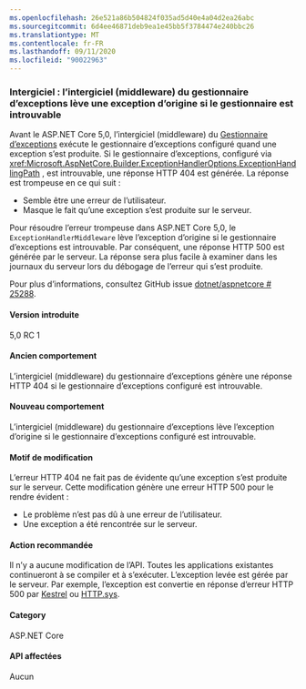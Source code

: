 ```yaml
---
ms.openlocfilehash: 26e521a86b504824f035ad5d40e4a04d2ea26abc
ms.sourcegitcommit: 6d4ee46871deb9ea1e45bb5f3784474e240bbc26
ms.translationtype: MT
ms.contentlocale: fr-FR
ms.lasthandoff: 09/11/2020
ms.locfileid: "90022963"
---
```

### <a name="middleware-exception-handler-middleware-throws-original-exception-if-handler-not-found"></a>Intergiciel : l’intergiciel (middleware) du gestionnaire d’exceptions lève une exception d’origine si le gestionnaire est introuvable

Avant le ASP.NET Core 5,0, l’intergiciel (middleware) du [Gestionnaire d’exceptions](xref:Microsoft.AspNetCore.Builder.ExceptionHandlerExtensions.UseExceptionHandler%2A) exécute le gestionnaire d’exceptions configuré quand une exception s’est produite. Si le gestionnaire d’exceptions, configuré via <xref:Microsoft.AspNetCore.Builder.ExceptionHandlerOptions.ExceptionHandlingPath> , est introuvable, une réponse HTTP 404 est générée. La réponse est trompeuse en ce qui suit :

* Semble être une erreur de l’utilisateur.
* Masque le fait qu’une exception s’est produite sur le serveur.

Pour résoudre l’erreur trompeuse dans ASP.NET Core 5,0, le `ExceptionHandlerMiddleware` lève l’exception d’origine si le gestionnaire d’exceptions est introuvable. Par conséquent, une réponse HTTP 500 est générée par le serveur. La réponse sera plus facile à examiner dans les journaux du serveur lors du débogage de l’erreur qui s’est produite.

Pour plus d’informations, consultez GitHub issue [dotnet/aspnetcore # 25288](https://github.com/dotnet/aspnetcore/issues/25288).

#### <a name="version-introduced"></a>Version introduite

5,0 RC 1

#### <a name="old-behavior"></a>Ancien comportement

L’intergiciel (middleware) du gestionnaire d’exceptions génère une réponse HTTP 404 si le gestionnaire d’exceptions configuré est introuvable.

#### <a name="new-behavior"></a>Nouveau comportement

L’intergiciel (middleware) du gestionnaire d’exceptions lève l’exception d’origine si le gestionnaire d’exceptions configuré est introuvable.

#### <a name="reason-for-change"></a>Motif de modification

L’erreur HTTP 404 ne fait pas de évidente qu’une exception s’est produite sur le serveur. Cette modification génère une erreur HTTP 500 pour le rendre évident :

* Le problème n’est pas dû à une erreur de l’utilisateur.
* Une exception a été rencontrée sur le serveur.

#### <a name="recommended-action"></a>Action recommandée

Il n’y a aucune modification de l’API. Toutes les applications existantes continueront à se compiler et à s’exécuter. L’exception levée est gérée par le serveur. Par exemple, l’exception est convertie en réponse d’erreur HTTP 500 par [Kestrel](/aspnet/core/fundamentals/servers/kestrel) ou [HTTP.sys](/aspnet/core/fundamentals/servers/httpsys).

#### <a name="category"></a>Category

ASP.NET Core

#### <a name="affected-apis"></a>API affectées

Aucun

<!--

#### Affected APIs

Not detectable via API analysis

-->
